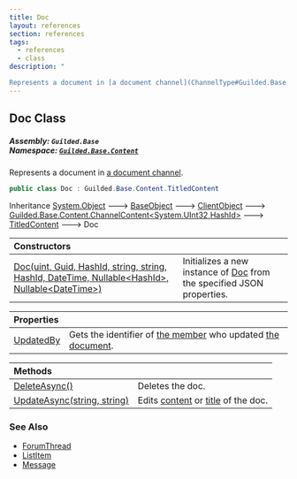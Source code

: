 ```yaml
---
title: Doc
layout: references
section: references
tags:
  - references
  - class
description: "

Represents a document in [a document channel](ChannelType#Guilded.Base.Servers.ChannelType.Docs 'Guilded.Base.Servers.ChannelType.Docs')."
---
```


## Doc Class
##### **Assembly:** `Guilded.Base`<br/>**Namespace:** [`Guilded.Base.Content`](Guilded.Base.Content 'Guilded.Base.Content')

Represents a document in [a document channel](ChannelType#Guilded.Base.Servers.ChannelType.Docs 'Guilded.Base.Servers.ChannelType.Docs').

```csharp
public class Doc : Guilded.Base.Content.TitledContent
```

Inheritance [System.Object](https://docs.microsoft.com/en-us/dotnet/api/System.Object 'System.Object') &#129106; [BaseObject](BaseObject 'Guilded.Base.BaseObject') &#129106; [ClientObject](ClientObject 'Guilded.Base.ClientObject') &#129106; [Guilded.Base.Content.ChannelContent&lt;](ChannelContent_TId,TServer_ 'Guilded.Base.Content.ChannelContent<TId,TServer>')[System.UInt32](https://docs.microsoft.com/en-us/dotnet/api/System.UInt32 'System.UInt32')[,](ChannelContent_TId,TServer_ 'Guilded.Base.Content.ChannelContent<TId,TServer>')[HashId](HashId 'Guilded.Base.HashId')[&gt;](ChannelContent_TId,TServer_ 'Guilded.Base.Content.ChannelContent<TId,TServer>') &#129106; [TitledContent](TitledContent 'Guilded.Base.Content.TitledContent') &#129106; Doc

| Constructors | |
| :--- | :--- |
| [Doc(uint, Guid, HashId, string, string, HashId, DateTime, Nullable&lt;HashId&gt;, Nullable&lt;DateTime&gt;)](Doc.Doc(uint,Guid,HashId,string,string,HashId,DateTime,Nullable_HashId_,Nullable_DateTime_) 'Guilded.Base.Content.Doc.Doc(uint, Guid, Guilded.Base.HashId, string, string, Guilded.Base.HashId, System.DateTime, System.Nullable<Guilded.Base.HashId>, System.Nullable<System.DateTime>)') | Initializes a new instance of [Doc](Doc 'Guilded.Base.Content.Doc') from the specified JSON properties. |

| Properties | |
| :--- | :--- |
| [UpdatedBy](Doc.UpdatedBy 'Guilded.Base.Content.Doc.UpdatedBy') | Gets the identifier of [the member](Member 'Guilded.Base.Servers.Member') who updated [the document](Doc 'Guilded.Base.Content.Doc'). |

| Methods | |
| :--- | :--- |
| [DeleteAsync()](Doc.DeleteAsync() 'Guilded.Base.Content.Doc.DeleteAsync()') | Deletes the doc. |
| [UpdateAsync(string, string)](Doc.UpdateAsync(string,string) 'Guilded.Base.Content.Doc.UpdateAsync(string, string)') | Edits [content](Doc.UpdateAsync(string,string)#Guilded.Base.Content.Doc.UpdateAsync(string,string).content 'Guilded.Base.Content.Doc.UpdateAsync(string, string).content') or [title](Doc.UpdateAsync(string,string)#Guilded.Base.Content.Doc.UpdateAsync(string,string).title 'Guilded.Base.Content.Doc.UpdateAsync(string, string).title') of the doc. |

### See Also
- [ForumThread](ForumThread 'Guilded.Base.Content.ForumThread')
- [ListItem](ListItem 'Guilded.Base.Content.ListItem')
- [Message](Message 'Guilded.Base.Content.Message')